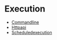 # Execution

* [Commandline](./commandline.md)
* [Httpapi](./httpapi.md)
* [Scheduledexecution](./scheduledexecution.md)
